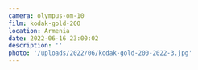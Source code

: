 ```yaml
---
camera: olympus-om-10
film: kodak-gold-200
location: Armenia
date: 2022-06-16 23:00:02
description: ''
photo: '/uploads/2022/06/kodak-gold-200-2022-3.jpg'
---
```

